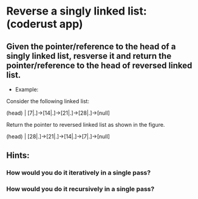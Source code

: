 # Reverse a singly linked list: (coderust app)
## Given the pointer/reference to the head of a singly linked list, resverse it and return the pointer/reference to the head of reversed linked list.

 - Example:

 Consider the following linked list:

 (head)
   |
  [7|.]->[14|.]->[21|.]->[28|.]->[null]

 Return the pointer to reversed linked list as shown in the figure.

 (head)
   |
  [28|.]->[21|.]->[14|.]->[7|.]->[null]

## Hints:
### How would you do it iteratively in a single pass?
### How would you do it recursively in a single pass?

